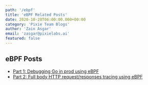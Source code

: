 ```yaml
---
path: '/ebpf'
title: 'eBPF Related Posts'
date: 2020-10-28T06:00:00.000+00:00
category: 'Pixie Team Blogs'
author: 'Zain Asgar'
email: 'zasgar@pixielabs.ai'
featured: false
---
```


## eBPF Posts

* [Part 1: Debugging Go in prod using eBPF](/ebpf-function-tracing/post)
* [Part 2: Full body HTTP request/responses tracing using eBPF](/ebpf-http-tracing)
